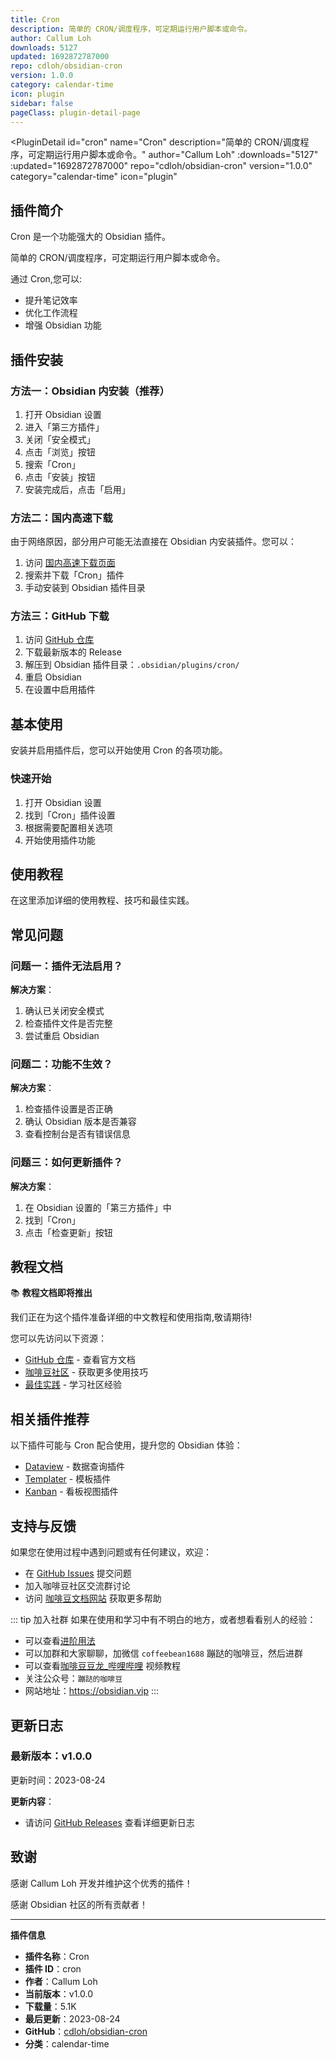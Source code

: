 ```yaml
---
title: Cron
description: 简单的 CRON/调度程序，可定期运行用户脚本或命令。
author: Callum Loh
downloads: 5127
updated: 1692872787000
repo: cdloh/obsidian-cron
version: 1.0.0
category: calendar-time
icon: plugin
sidebar: false
pageClass: plugin-detail-page
---
```


<PluginDetail
  id="cron"
  name="Cron"
  description="简单的 CRON/调度程序，可定期运行用户脚本或命令。"
  author="Callum Loh"
  :downloads="5127"
  :updated="1692872787000"
  repo="cdloh/obsidian-cron"
  version="1.0.0"
  category="calendar-time"
  icon="plugin"
>

<!-- AUTO_GENERATED_START -->
## 插件简介

Cron 是一个功能强大的 Obsidian 插件。

简单的 CRON/调度程序，可定期运行用户脚本或命令。

通过 Cron,您可以:

- 提升笔记效率
- 优化工作流程
- 增强 Obsidian 功能

<!-- AUTO_GENERATED_END -->

<!-- AUTO_GENERATED_START -->
## 插件安装

### 方法一：Obsidian 内安装（推荐）

1. 打开 Obsidian 设置
2. 进入「第三方插件」
3. 关闭「安全模式」
4. 点击「浏览」按钮
5. 搜索「Cron」
6. 点击「安装」按钮
7. 安装完成后，点击「启用」

### 方法二：国内高速下载

由于网络原因，部分用户可能无法直接在 Obsidian 内安装插件。您可以：

1. 访问 [国内高速下载页面](/zh/documentation/obsidian-plugins-download.html)
2. 搜索并下载「Cron」插件
3. 手动安装到 Obsidian 插件目录

### 方法三：GitHub 下载

1. 访问 [GitHub 仓库](https://github.com/cdloh/obsidian-cron)
2. 下载最新版本的 Release
3. 解压到 Obsidian 插件目录：`.obsidian/plugins/cron/`
4. 重启 Obsidian
5. 在设置中启用插件

## 基本使用

安装并启用插件后，您可以开始使用 Cron 的各项功能。

### 快速开始

1. 打开 Obsidian 设置
2. 找到「Cron」插件设置
3. 根据需要配置相关选项
4. 开始使用插件功能

<!-- AUTO_GENERATED_END -->

<!-- CUSTOM_CONTENT_START:tutorial -->
## 使用教程

在这里添加详细的使用教程、技巧和最佳实践。

<!-- CUSTOM_CONTENT_END:tutorial -->

<!-- SHARED_CONTENT_START -->
## 常见问题

### 问题一：插件无法启用？

**解决方案**：
1. 确认已关闭安全模式
2. 检查插件文件是否完整
3. 尝试重启 Obsidian

### 问题二：功能不生效？

**解决方案**：
1. 检查插件设置是否正确
2. 确认 Obsidian 版本是否兼容
3. 查看控制台是否有错误信息

### 问题三：如何更新插件？

**解决方案**：
1. 在 Obsidian 设置的「第三方插件」中
2. 找到「Cron」
3. 点击「检查更新」按钮

## 教程文档

📚 **教程文档即将推出**

我们正在为这个插件准备详细的中文教程和使用指南,敬请期待!

您可以先访问以下资源：
- [GitHub 仓库](https://github.com/cdloh/obsidian-cron) - 查看官方文档
- [咖啡豆社区](/zh/bases/) - 获取更多使用技巧
- [最佳实践](/zh/best-practices/) - 学习社区经验

## 相关插件推荐

以下插件可能与 Cron 配合使用，提升您的 Obsidian 体验：

- [Dataview](/zh/plugins/dataview.html) - 数据查询插件
- [Templater](/zh/plugins/templater-obsidian.html) - 模板插件
- [Kanban](/zh/plugins/obsidian-kanban.html) - 看板视图插件

## 支持与反馈

如果您在使用过程中遇到问题或有任何建议，欢迎：

- 在 [GitHub Issues](https://github.com/cdloh/obsidian-cron/issues) 提交问题
- 加入咖啡豆社区交流群讨论
- 访问 [咖啡豆文档网站](https://obsidian.vip) 获取更多帮助

::: tip 加入社群
如果在使用和学习中有不明白的地方，或者想看看别人的经验：
- 可以查看[进阶用法](/zh/advanced)
- 可以加群和大家聊聊，加微信 `coffeebean1688` 蹦跶的咖啡豆，然后进群
- 可以查看[咖啡豆豆龙_哔哩哔哩](https://space.bilibili.com/618777356) 视频教程
- 关注公众号：`蹦跶的咖啡豆`
- 网站地址：https://obsidian.vip
:::
<!-- SHARED_CONTENT_END -->

<!-- AUTO_GENERATED_START -->
## 更新日志

### 最新版本：v1.0.0

更新时间：2023-08-24

**更新内容**：
- 请访问 [GitHub Releases](https://github.com/cdloh/obsidian-cron/releases) 查看详细更新日志

## 致谢

感谢 Callum Loh 开发并维护这个优秀的插件！

感谢 Obsidian 社区的所有贡献者！

---

**插件信息**
- **插件名称**：Cron
- **插件 ID**：cron
- **作者**：Callum Loh
- **当前版本**：v1.0.0
- **下载量**：5.1K
- **最后更新**：2023-08-24
- **GitHub**：[cdloh/obsidian-cron](https://github.com/cdloh/obsidian-cron)
- **分类**：calendar-time
<!-- AUTO_GENERATED_END -->

</PluginDetail>

